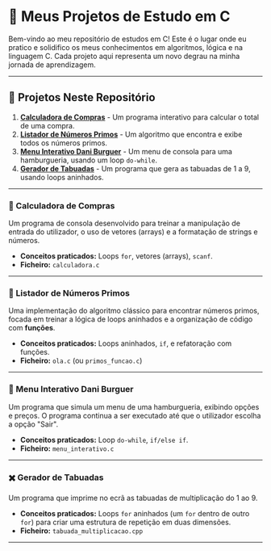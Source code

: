 # 🚀 Meus Projetos de Estudo em C

Bem-vindo ao meu repositório de estudos em C! Este é o lugar onde eu pratico e solidifico os meus conhecimentos em algoritmos, lógica e na linguagem C. Cada projeto aqui representa um novo degrau na minha jornada de aprendizagem.

---

## 📂 Projetos Neste Repositório

1.  **[Calculadora de Compras](#-calculadora-de-compras)** - Um programa interativo para calcular o total de uma compra.
2.  **[Listador de Números Primos](#-listador-de-números-primos)** - Um algoritmo que encontra e exibe todos os números primos.
3.  **[Menu Interativo Dani Burguer](#-menu-interativo-dani-burguer)** - Um menu de consola para uma hamburgueria, usando um loop `do-while`.
4.  **[Gerador de Tabuadas](#-gerador-de-tabuadas)** - Um programa que gera as tabuadas de 1 a 9, usando loops aninhados.

---

### 🛒 Calculadora de Compras

Um programa de consola desenvolvido para treinar a manipulação de entrada do utilizador, o uso de vetores (arrays) e a formatação de strings e números.

* **Conceitos praticados:** Loops `for`, vetores (arrays), `scanf`.
* **Ficheiro:** `calculadora.c`

---

### 🔢 Listador de Números Primos

Uma implementação do algoritmo clássico para encontrar números primos, focada em treinar a lógica de loops aninhados e a organização de código com **funções**.

* **Conceitos praticados:** Loops aninhados, `if`, e refatoração com funções.
* **Ficheiro:** `ola.c` (ou `primos_funcao.c`)

---

### 🍔 Menu Interativo Dani Burguer

Um programa que simula um menu de uma hamburgueria, exibindo opções e preços. O programa continua a ser executado até que o utilizador escolha a opção "Sair".

* **Conceitos praticados:** Loop `do-while`, `if/else if`.
* **Ficheiro:** `menu_interativo.c`

---

### ✖️ Gerador de Tabuadas

Um programa que imprime no ecrã as tabuadas de multiplicação do 1 ao 9.

* **Conceitos praticados:** Loops `for` aninhados (um `for` dentro de outro `for`) para criar uma estrutura de repetição em duas dimensões.
* **Ficheiro:** `tabuada_multiplicacao.cpp`

---
